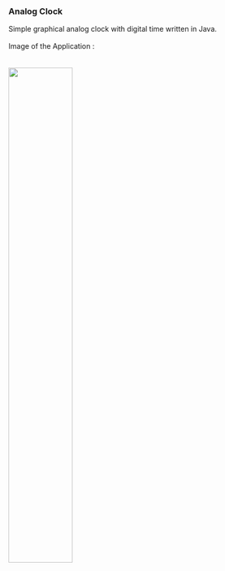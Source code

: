 ### Analog Clock
Simple graphical analog clock with digital time written in Java.
<br />
<br />
Image of the Application :
<br />
<br />
<br />
<img src="/assets/clock.png" width="50%" height="auto" />

